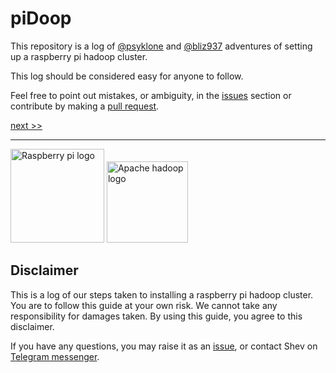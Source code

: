 # piDoop

This repository is a log of [@psyklone](https://github.com/psyklone) and [@bliz937](https://github.com/bliz937) adventures of setting up a raspberry pi hadoop cluster.

This log should be considered easy for anyone to follow.

Feel free to point out mistakes, or ambiguity, in the [issues](https://github.com/bliz937/piDoop/issues/new) section or contribute by making a [pull request](https://guides.github.com/activities/forking).

[next >>](https://github.com/bliz937/piDoop/blob/master/0%20-%20Requirements/README.md#minimum-requirements)

---

<img src="https://upload.wikimedia.org/wikipedia/en/thumb/c/cb/Raspberry_Pi_Logo.svg/810px-Raspberry_Pi_Logo.svg.png" alt="Raspberry pi logo" width="150px" />  <img src="https://upload.wikimedia.org/wikipedia/commons/0/0e/Hadoop_logo.svg" alt="Apache hadoop logo" height="130px" />

## Disclaimer

This is a log of our steps taken to installing a raspberry pi hadoop cluster. You are to follow this guide at your own risk. We cannot take any responsibility for damages taken. By using this guide, you agree to this disclaimer.

If you have any questions, you may raise it as an [issue](https://github.com/bliz937/piDoop/issues/new), or contact Shev on [Telegram messenger](https://web.telegram.org/#/im?p=@bliz937).
